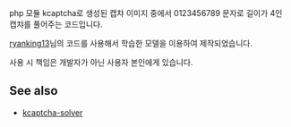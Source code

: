 php 모듈 kcaptcha로 생성된 캡챠 이미지 중에서 0123456789 문자로 길이가 4인 캡챠를 풀어주는 코드입니다.

[ryanking13](https://github.com/ryanking13)님의 코드를 사용해서 학습한 모델을 이용하여 제작되었습니다.

사용 시 책임은 개발자가 아닌 사용자 본인에게 있습니다.

## See also
- [kcaptcha-solver](https://github.com/ryanking13/kcaptcha-solver)